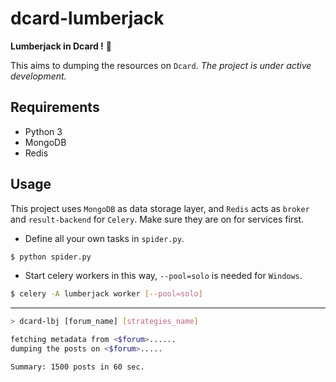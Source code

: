 # dcard-lumberjack
**Lumberjack in Dcard !** :evergreen_tree:

This aims to dumping the resources on `Dcard`. 
*The project is under active development.*

## Requirements

- Python 3
- MongoDB
- Redis

## Usage

This project uses `MongoDB` as data storage layer, and `Redis` acts as `broker` and `result-backend` for `Celery`.
Make sure they are on for services first.

- Define all your own tasks in `spider.py`.

```bash
$ python spider.py
```

- Start celery workers in this way, `--pool=solo` is needed for `Windows`.

```bash
$ celery -A lumberjack worker [--pool=solo]
```

------

```bash
> dcard-lbj [forum_name] [strategies_name]

fetching metadata from <$forum>......
dumping the posts on <$forum>.....

Summary: 1500 posts in 60 sec.
```
